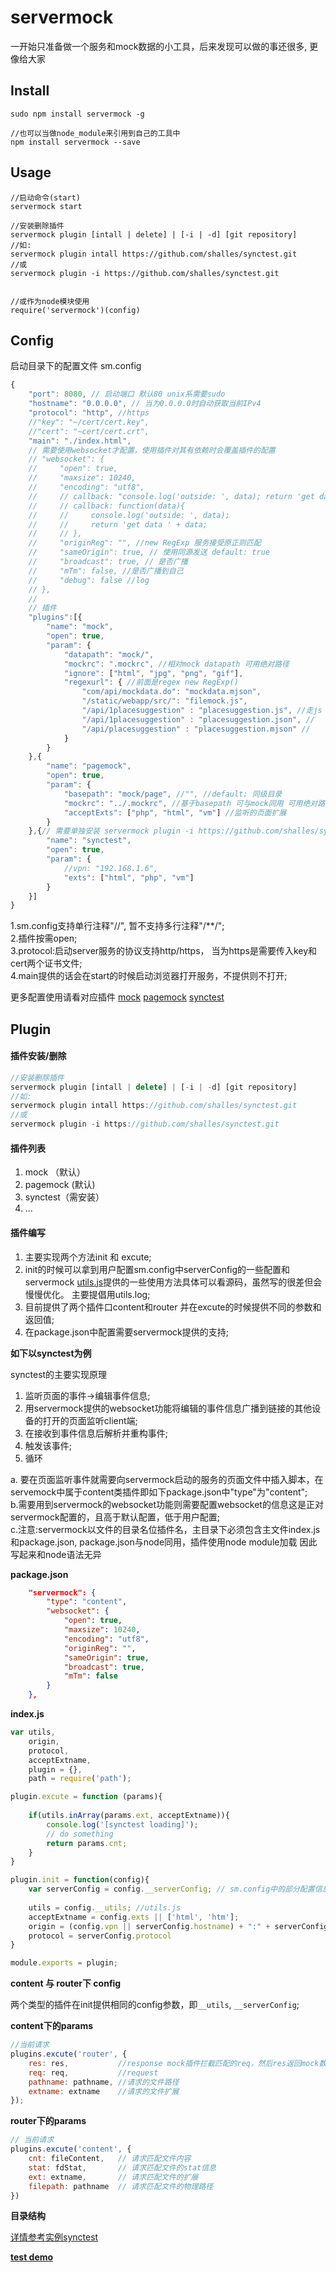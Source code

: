 # servermock
一开始只准备做一个服务和mock数据的小工具，后来发现可以做的事还很多, 更像给大家

## Install

```shell
sudo npm install servermock -g  

//也可以当做node_module来引用到自己的工具中
npm install servermock --save

```

## Usage

```shell
//启动命令(start)
servermock start

//安装删除插件
servermock plugin [intall | delete] | [-i | -d] [git repository]
//如:
servermock plugin intall https://github.com/shalles/synctest.git
//或
servermock plugin -i https://github.com/shalles/synctest.git


//或作为node模块使用
require('servermock')(config)

```

## Config

启动目录下的配置文件 sm.config

```js
{
    "port": 8080, // 启动端口 默认80 unix系需要sudo
    "hostname": "0.0.0.0", // 当为0.0.0.0时自动获取当前IPv4
    "protocol": "http", //https
    //"key": "~/cert/cert.key",
    //"cert": "~cert/cert.crt",
    "main": "./index.html",
    // 需要使用websocket才配置，使用插件对其有依赖时会覆盖插件的配置
    // "websocket": {  
    //     "open": true,
    //     "maxsize": 10240,
    //     "encoding": "utf8",
    //     // callback: "console.log('outside: ', data); return 'get data ' + data;",
    //     // callback: function(data){
    //     //     console.log('outside: ', data);
    //     //     return 'get data ' + data;
    //     // },
    //     "originReg": "", //new RegExp 服务接受原正则匹配
    //     "sameOrigin": true, // 使用同源发送 default: true
    //     "broadcast": true, // 是否广播
    //     "mTm": false, //是否广播到自己
    //     "debug": false //log
    // },
    // 
    // 插件 
    "plugins":[{
        "name": "mock",
        "open": true,
        "param": {
            "datapath": "mock/",
            "mockrc": ".mockrc", //相对mock datapath 可用绝对路径
            "ignore": ["html", "jpg", "png", "gif"],
            "regexurl": { //前面是regex new RegExp()
                "com/api/mockdata.do": "mockdata.mjson",
                "/static/webapp/src/": "filemock.js",
                "/api/1placesuggestion" : "placesuggestion.js", //走js 遵循cmd
                "/api/1placesuggestion" : "placesuggestion.json", //
                "/api/placesuggestion" : "placesuggestion.mjson" //
            }
        }
    },{
        "name": "pagemock",
        "open": true,
        "param": {
            "basepath": "mock/page", //"", //default: 同级目录
            "mockrc": "../.mockrc", //基于basepath 可与mock同用 可用绝对路径
            "acceptExts": ["php", "html", "vm"] //监听的页面扩展
        }
    },{// 需要单独安装 servermock plugin -i https://github.com/shalles/synctest.git
        "name": "synctest", 
        "open": true,
        "param": {
            //vpn: "192.168.1.6",
            "exts": ["html", "php", "vm"]
        }
    }]
}
```

1.sm.config支持单行注释"//", 暂不支持多行注释"/**/";<br>
2.插件按需open;<br>
3.protocol:启动server服务的协议支持http/https， 当为https是需要传入key和cert两个证书文件;<br>
4.main提供的话会在start的时候启动浏览器打开服务，不提供则不打开;

更多配置使用请看对应插件 [mock](https://github.com/shalles/servermock/blob/master/plugins/router/mock/README.md) [pagemock](https://github.com/shalles/servermock/blob/master/plugins/content/pagemock/README.md) [synctest](https://github.com/shalles/synctest/blob/master/README.md)

## Plugin

#### 插件安装/删除

```js
//安装删除插件
servermock plugin [intall | delete] | [-i | -d] [git repository]
//如:
servermock plugin intall https://github.com/shalles/synctest.git
//或
servermock plugin -i https://github.com/shalles/synctest.git
```

#### 插件列表

1. mock （默认）<br>
2. pagemock (默认)<br>
3. synctest（需安装）<br>
4. ...

#### 插件编写

1. 主要实现两个方法init 和 excute;<br>
2. init的时候可以拿到用户配置sm.config中serverConfig的一些配置和servermock [utils.js](https://github.com/shalles/servermock/blob/master/lib/utils.js)提供的一些使用方法具体可以看源码，虽然写的很差但会慢慢优化。 主要提倡用utils.log; <br>
3. 目前提供了两个插件口content和router 并在excute的时候提供不同的参数和返回值;<br>
4. 在package.json中配置需要servermock提供的支持;

**如下以synctest为例**

synctest的主要实现原理 <br>   
1. 监听页面的事件->编辑事件信息;<br>
2. 用servermock提供的websocket功能将编辑的事件信息广播到链接的其他设备的打开的页面监听client端;<br>
3. 在接收到事件信息后解析并重构事件;<br>
4. 触发该事件;<br>
5. 循环

a. 要在页面监听事件就需要向servermock启动的服务的页面文件中插入脚本，在servemock中属于content类插件即如下package.json中"type"为"content";<br>
b.需要用到servermock的websocket功能则需要配置websocket的信息这是正对servermock配置的，且高于默认配置，低于用户配置;<br>
c.注意:servermock以文件的目录名位插件名，主目录下必须包含主文件index.js和package.json, package.json与node同用，插件使用node module加载 因此写起来和node语法无异

**package.json**

```json
    "servermock": {
        "type": "content",
        "websocket": {
            "open": true,
            "maxsize": 10240,
            "encoding": "utf8",
            "originReg": "",
            "sameOrigin": true,
            "broadcast": true,
            "mTm": false
        }
    },
```

**index.js**

```js
var utils,
    origin,
    protocol,
    acceptExtname,
    plugin = {},
    path = require('path');

plugin.excute = function (params){
    
    if(utils.inArray(params.ext, acceptExtname)){
        console.log('[synctest loading]');
        // do something
        return params.cnt;
    }
}

plugin.init = function(config){
    var serverConfig = config.__serverConfig; // sm.config中的部分配置信息
    
    utils = config.__utils; //utils.js
    acceptExtname = config.exts || ['html', 'htm'];
    origin = (config.vpn || serverConfig.hostname) + ":" + serverConfig.port;
    protocol = serverConfig.protocol
}

module.exports = plugin;
```


**content 与 router下 config**

两个类型的插件在init提供相同的config参数，即`__utils`, `__serverConfig`;

**content下的params**

```js
//当前请求
plugins.excute('router', {
    res: res,           //response mock插件拦截匹配的req，然后res返回mock数据
    req: req,           //request
    pathname: pathname, //请求的文件路径
    extname: extname    //请求的文件扩展
});
```

**router下的params**

```js
// 当前请求
plugins.excute('content', {
    cnt: fileContent,   // 请求匹配文件内容
    stat: fdStat,       // 请求匹配文件的stat信息
    ext: extname,       // 请求匹配文件的扩展
    filepath: pathname  // 请求匹配文件的物理路径
})
```

**目录结构**

[详情参考实例synctest](https://github.com/shalles/synctest)

**[test demo](https://github.com/shalles/servermock/tree/master/test)**